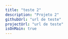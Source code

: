 ```yaml
---
title: "teste 2"
description: "Projeto 2"
githubUrl: "url de teste"
projectUrl: "url de teste"
isOnMain: true
---
```

